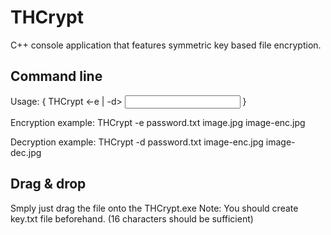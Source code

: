 # THCrypt
C++ console application that features symmetric key based file encryption.


## Command line
Usage:
{
THCrypt <-e | -d> <key filename> <input filename> <output filename>
}

Encryption example:
THCrypt -e password.txt image.jpg image-enc.jpg

Decryption example:
THCrypt -d password.txt image-enc.jpg image-dec.jpg

## Drag & drop
Smply just drag the file onto the THCrypt.exe
Note: You should create key.txt file beforehand. (16 characters should be sufficient)
